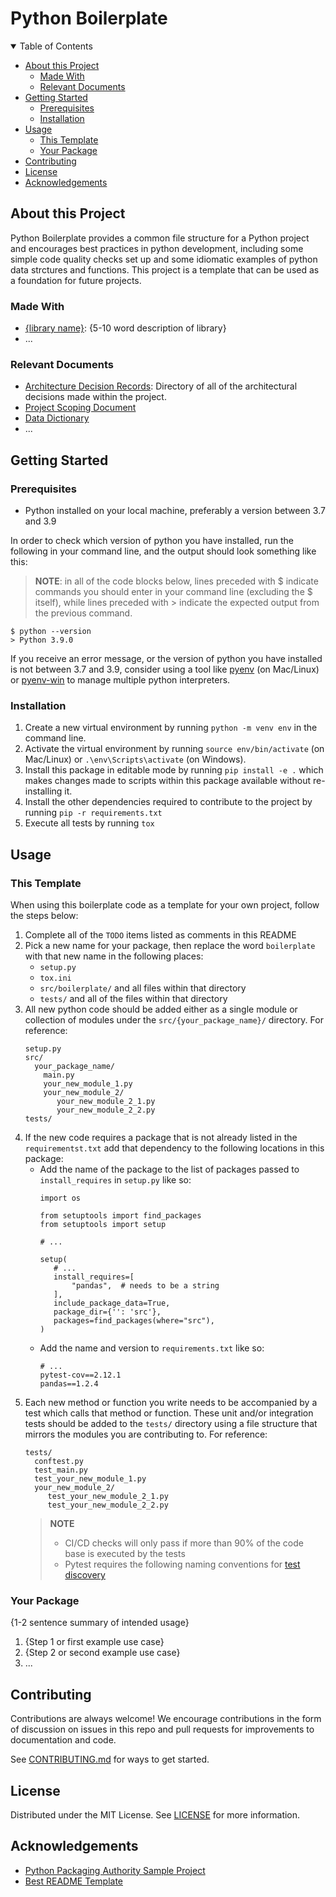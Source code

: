 # Python Boilerplate

<details open="open">
<summary>Table of Contents</summary>

<!-- TOC -->

- [About this Project](#about-this-project)
  - [Made With](#made-with)
  - [Relevant Documents](#relevant-documents)
- [Getting Started](#getting-started)
  - [Prerequisites](#prerequisites)
  - [Installation](#installation)
- [Usage](#usage)
  - [This Template](#this-template)
  - [Your Package](#your-package)
- [Contributing](#contributing)
- [License](#license)
- [Acknowledgements](#acknowledgements)

<!-- /TOC -->

</details>

## About this Project

<!-- TODO: Replace with a brief description of your own project -->

Python Boilerplate provides a common file structure for a Python project and encourages best practices in python development, including some simple code quality checks set up and some idiomatic examples of python data strctures and functions. This project is a template that can be used as a foundation for future projects.

### Made With

<!-- TODO: Link only your most critical dependencies here -->

- [{library name}](link_to_library): {5-10 word description of library}
- ... <!-- number of libraries may vary -->

### Relevant Documents

- [Architecture Decision Records](docs/decisions): Directory of all of the architectural decisions made within the project.
- [Project Scoping Document](docs/project-scope.md)
- [Data Dictionary](docs/data-dictionary.md)
- ... <!-- other relevant documents should be added to the docs/ directory and linked here -->

## Getting Started

### Prerequisites

- Python installed on your local machine, preferably a version between 3.7 and 3.9

In order to check which version of python you have installed, run the following in your command line, and the output should look something like this:

> **NOTE**: in all of the code blocks below, lines preceded with $ indicate commands you should enter in your command line (excluding the $ itself), while lines preceded with > indicate the expected output from the previous command.

```
$ python --version
> Python 3.9.0
```

If you receive an error message, or the version of python you have installed is not between 3.7 and 3.9, consider using a tool like [pyenv](https://github.com/pyenv/pyenv) (on Mac/Linux) or [pyenv-win](https://github.com/pyenv-win/pyenv-win) to manage multiple python interpreters.

### Installation

1. Create a new virtual environment by running `python -m venv env` in the command line.
1. Activate the virtual environment by running `source env/bin/activate` (on Mac/Linux) or `.\env\Scripts\activate` (on Windows).
1. Install this package in editable mode by running `pip install -e .` which makes changes made to scripts within this package available without re-installing it.
1. Install the other dependencies required to contribute to the project by running `pip -r requirements.txt`
1. Execute all tests by running `tox`

## Usage

### This Template

<!-- TODO: Remove this section after following the steps below -->

When using this boilerplate code as a template for your own project, follow the steps below:

1. Complete all of the `TODO` items listed as comments in this README
1. Pick a new name for your package, then replace the word `boilerplate` with that new name in the following places:
   - `setup.py`
   - `tox.ini`
   - `src/boilerplate/` and all files within that directory
   - `tests/` and all of the files within that directory
1. All new python code should be added either as a single module or collection of modules under the `src/{your_package_name}/` directory. For reference:
   ```
   setup.py
   src/
     your_package_name/
       main.py
       your_new_module_1.py
       your_new_module_2/
          your_new_module_2_1.py
          your_new_module_2_2.py
   tests/
   ```
1. If the new code requires a package that is not already listed in the `requirementst.txt` add that dependency to the following locations in this package:
   - Add the name of the package to the list of packages passed to `install_requires` in `setup.py` like so:
     ```
     import os

     from setuptools import find_packages
     from setuptools import setup

     # ...

     setup(
        # ...
        install_requires=[
            "pandas",  # needs to be a string
        ],
        include_package_data=True,
        package_dir={'': 'src'},
        packages=find_packages(where="src"),
     )
     ```
   - Add the name and version to `requirements.txt` like so:
     ```
     # ...
     pytest-cov==2.12.1
     pandas==1.2.4
     ```
1. Each new method or function you write needs to be accompanied by a test which calls that method or function.  These unit and/or integration tests should be added to the `tests/` directory using a file structure that mirrors the modules you are contributing to. For reference:
   ```
   tests/
     conftest.py
     test_main.py
     test_your_new_module_1.py
     your_new_module_2/
        test_your_new_module_2_1.py
        test_your_new_module_2_2.py

   ```
   > **NOTE**
   >
   > - CI/CD checks will only pass if more than 90% of the code base is executed by the tests
   > - Pytest requires the following naming conventions for [test discovery](https://docs.pytest.org/en/reorganize-docs/new-docs/user/naming_conventions.html)

### Your Package

{1-2 sentence summary of intended usage}

1. {Step 1 or first example use case}
1. {Step 2 or second example use case}
1. ... <!-- number of steps and use cases may vary -->

## Contributing

<!-- TODO: Update this section as well as CONTRIBUTING.md to reflect your contributing guidelines -->

Contributions are always welcome! We encourage contributions in the form of discussion on issues in this repo and pull requests for improvements to documentation and code.

See [CONTRIBUTING.md](CONTRIBUTING.md) for ways to get started.

## License

<!-- TODO: Update this section as well as LICENSE to reflect the license of your project -->

Distributed under the MIT License. See [LICENSE](LICENSE) for more information.

## Acknowledgements

- [Python Packaging Authority Sample Project](https://github.com/pypa/sampleproject)
- [Best README Template](https://github.com/othneildrew/Best-README-Template)
